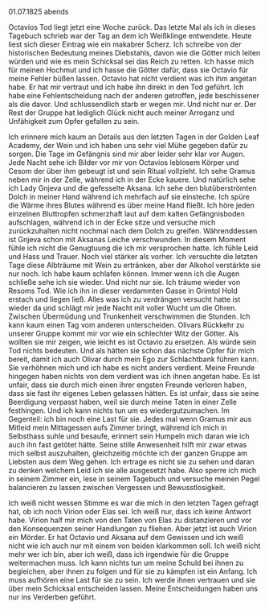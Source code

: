01.07.1825 abends

Octavios Tod liegt jetzt eine Woche zurück. Das letzte Mal als ich in dieses Tagebuch schrieb war der Tag an dem ich Weißklinge entwendete. Heute liest sich dieser Eintrag wie ein makabrer Scherz. Ich schreibe von der historischen Bedeutung meines Diebstahls, davon wie die Götter mich leiten würden und wie es mein Schicksal sei das Reich zu retten. Ich hasse mich für meinen Hochmut und ich hasse die Götter dafür, dass sie Octavio für meine Fehler büßen lassen. Octavio hat nicht verdient was ich ihm angetan habe. Er hat mir vertraut und ich habe ihn direkt in den Tod geführt. Ich habe eine Fehlentscheidung nach der anderen getroffen, jede beschissener als die davor. Und schlussendlich starb er wegen mir. Und nicht nur er. Der Rest der Gruppe hat lediglich Glück nicht auch meiner Arroganz und Unfähigkeit zum Opfer gefallen zu sein. 

Ich erinnere mich kaum an Details aus den letzten Tagen in der Golden Leaf Academy, der Wein und ich haben uns sehr viel Mühe gegeben dafür zu sorgen. Die Tage im Gefängnis sind mir aber leider sehr klar vor Augen. Jede Nacht sehe ich Bilder vor mir von Octavios leblosem Körper und Cesom der über ihm gebeugt ist und sein Ritual vollzieht. Ich sehe Gramus neben mir in der Zelle, während ich in der Ecke kauere. Und natürlich sehe ich Lady Gnjeva und die gefesselte Aksana. Ich sehe den blutüberströmten Dolch in meiner Hand während ich mehrfach auf sie einsteche. Ich spüre die Wärme ihres Blutes während es über meine Hand fließt. Ich höre jeden einzelnen Bluttropfen schmerzhaft laut auf dem kalten Gefängnisboden aufschlagen, während ich in der Ecke sitze und versuche mich zurückzuhalten nicht nochmal nach dem Dolch zu greifen. Währenddessen ist Gnjeva schon mit Aksanas Leiche verschwunden. In diesem Moment fühle ich nicht die Genugtuung die ich mir versprochen hatte. Ich fühle Leid und Hass und Trauer. Noch viel stärker als vorher. Ich versuchte die letzten Tage diese Albträume mit Wein zu ertränken, aber der Alkohol verstärkte sie nur noch. Ich habe kaum schlafen können. Immer wenn ich die Augen schließe sehe ich sie wieder. Und nicht nur sie. Ich träume wieder von Resoms Tod. Wie ich ihn in dieser verdammten Gasse in Grimtol Hold erstach und liegen ließ. Alles was ich zu verdrängen versucht hatte ist wieder da und schlägt mir jede Nacht mit voller Wucht um die Ohren. Zwischen Übermüdung und Trunkenheit verschwimmen die Stunden. Ich kann kaum einen Tag vom anderen unterscheiden. Olivars Rückkehr zu unserer Gruppe kommt mir vor wie ein schlechter Witz der Götter. Als wollten sie mir zeigen, wie leicht es ist Octavio zu ersetzen. Als würde sein Tod nichts bedeuten. Und als hätten sie schon das nächste Opfer für mich bereit, damit ich auch Olivar durch mein Ego zur Schlachtbank führen kann. Sie verhöhnen mich und ich habe es nicht anders verdient. Meine Freunde hingegen haben nichts von dem verdient was ich ihnen angetan habe. Es ist unfair, dass sie durch mich einen ihrer engsten Freunde verloren haben, dass sie fast ihr eigenes Leben gelassen hätten. Es ist unfair, dass sie seine Beerdigung verpasst haben, weil sie durch meine Taten in einer Zelle festhingen. Und ich kann nichts tun um es wiedergutzumachen. Im Gegenteil: ich bin noch eine Last für sie. Jedes mal wenn Gramus mir aus Mitleid mein Mittagessen aufs Zimmer bringt, während ich mich in Selbsthass suhle und besaufe, erinnert sein Humpeln mich daran wie ich auch ihn fast getötet hätte. Seine stille Anwesenheit hilft mir zwar etwas mich selbst auszuhalten, gleichzeitig möchte ich der ganzen Gruppe am Liebsten aus dem Weg gehen. Ich ertrage es nicht sie zu sehen und daran zu denken welchem Leid ich sie alle ausgesetzt habe. Also sperre ich mich in seinem Zimmer ein, lese in seinem Tagebuch und versuche meinen Pegel balancieren zu lassen zwischen Vergessen und Bewusstlosigkeit. 

Ich weiß nicht wessen Stimme es war die mich in den letzten Tagen gefragt hat, ob ich noch Virion oder Elas sei. Ich weiß nur, dass ich keine Antwort habe. Virion half mir mich von den Taten von Elas zu distanzieren und vor den Konsequenzen seiner Handlungen zu fliehen. Aber jetzt ist auch Virion ein Mörder. Er hat Octavio und Aksana auf dem Gewissen und ich weiß nicht wie ich auch nur mit einem von beiden klarkommen soll. Ich weiß nicht mehr wer ich bin, aber ich weiß, dass ich irgendwie für die Gruppe weitermachen muss. Ich kann nichts tun um meine Schuld bei ihnen zu begleichen, aber ihnen zu folgen und für sie zu kämpfen ist ein Anfang. Ich muss aufhören eine Last für sie zu sein. Ich werde ihnen vertrauen und sie über mein Schicksal entscheiden lassen. Meine Entscheidungen haben uns nur ins Verderben geführt.